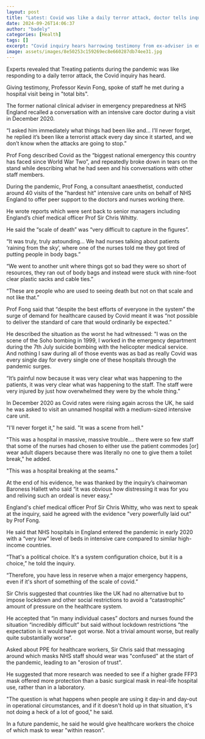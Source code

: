 ```yaml
---
layout: post
title: "Latest: Covid was like a daily terror attack, doctor tells inquiry"
date: 2024-09-26T14:06:37
author: "badely"
categories: [Health]
tags: []
excerpt: "Covid inquiry hears harrowing testimony from ex-adviser in emergency preparedness at NHS England."
image: assets/images/8e50253c159269ec8e660287db74ee31.jpg
---
```


Experts revealed that Treating patients during the pandemic was like responding to a daily terror attack, the Covid inquiry has heard.

Giving testimony, Professor Kevin Fong, spoke of staff he met during a hospital visit being in "total bits". 

The former national clinical adviser in emergency preparedness at NHS England recalled a conversation with an intensive care doctor during a visit in December 2020.

“I asked him immediately what things had been like and… I’ll never forget, he replied it’s been like a terrorist attack every day since it started, and we don’t know when the attacks are going to stop.”

Prof Fong described Covid as the “biggest national emergency this country has faced since World War Two”, and repeatedly broke down in tears on the stand while describing what he had seen and his conversations with other staff members.

During the pandemic, Prof Fong, a consultant anaesthetist, conducted around 40 visits of the "hardest hit" intensive care units on behalf of NHS England to offer peer support to the doctors and nurses working there.

He wrote reports which were sent back to senior managers including England’s chief medical officer Prof Sir Chris Whitty.

He said the “scale of death” was “very difficult to capture in the figures”.

“It was truly, truly astounding… We had nurses talking about patients ‘raining from the sky’, where one of the nurses told me they got tired of putting people in body bags.”

“We went to another unit where things got so bad they were so short of resources, they ran out of body bags and instead were stuck with nine-foot clear plastic sacks and cable ties.”

“These are people who are used to seeing death but not on that scale and not like that.”

Prof Fong said that “despite the best efforts of everyone in the system” the surge of demand for healthcare caused by Covid meant it was “not possible to deliver the standard of care that would ordinarily be expected.”

He described the situation as the worst he had witnessed: "I was on the scene of the Soho bombing in 1999, I worked in the emergency department during the 7th July suicide bombing with the helicopter medical service. And nothing I saw during all of those events was as bad as really Covid was every single day for every single one of these hospitals through the pandemic surges.

“It’s painful now because it was very clear what was happening to the patients, it was very clear what was happening to the staff. The staff were very injured by just how overwhelmed they were by the whole thing.”

In December 2020 as Covid rates were rising again across the UK, he said he was asked to visit an unnamed hospital with a medium-sized intensive care unit. 

"I'll never forget it," he said. "It was a scene from hell."

"This was a hospital in massive, massive trouble.... there were so few staff that some of the nurses had chosen to either use the patient commodes [or] wear adult diapers because there was literally no one to give them a toilet break," he added.

"This was a hospital breaking at the seams."

At the end of his evidence, he was thanked by the inquiry’s chairwoman Baroness Hallett who said “it was obvious how distressing it was for you and reliving such an ordeal is never easy.”

England's chief medical officer Prof Sir Chris Whitty, who was next to speak at the inquiry, said he agreed with the evidence "very powerfully laid out" by Prof Fong. 

He said that NHS hospitals in England entered the pandemic in early 2020 with a “very low” level of beds in intensive care compared to similar high-income countries.

“That's a political choice. It's a system configuration choice, but it is a choice,” he told the inquiry.

“Therefore, you have less in reserve when a major emergency happens, even if it's short of something of the scale of covid.”

Sir Chris suggested that countries like the UK had no alternative but to impose lockdown and other social restrictions to avoid a “catastrophic” amount of pressure on the healthcare system.

He accepted that “in many individual cases” doctors and nurses found the situation “incredibly difficult” but said without lockdown restrictions “the expectation is it would have got worse. Not a trivial amount worse, but really quite substantially worse”.

Asked about PPE for healthcare workers, Sir Chris said that messaging around which masks NHS staff should wear was "confused" at the start of the pandemic, leading to an "erosion of trust".

He suggested that more research was needed to see if a higher grade FFP3 mask offered more protection than a basic surgical mask in real-life hospital use, rather than in a laboratory.

"The question is what happens when people are using it day-in and day-out in operational circumstances, and if it doesn't hold up in that situation, it's not doing a heck of a lot of good," he said.

In a future pandemic, he said he would give healthcare workers the choice of which mask to wear "within reason".

